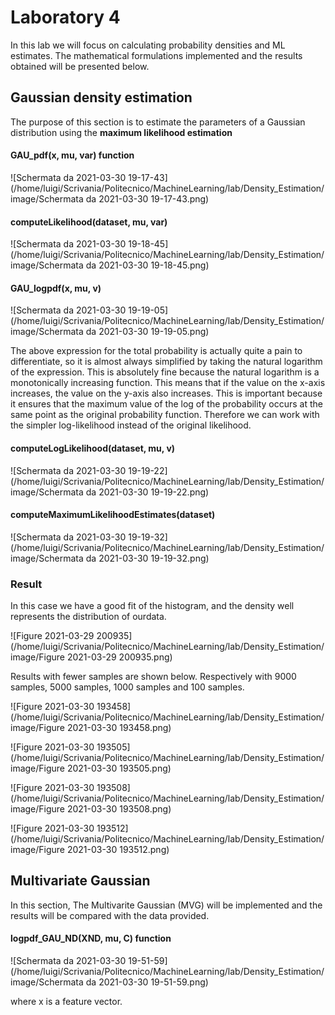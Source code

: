 # Laboratory 4

In this lab we will focus on calculating probability densities and ML estimates. The mathematical formulations implemented and the results obtained will be presented below.



## Gaussian density estimation

The purpose of this section is to estimate the parameters of a Gaussian distribution using the **maximum likelihood estimation**

#### GAU_pdf(x, mu, var) function 



![Schermata da 2021-03-30 19-17-43](/home/luigi/Scrivania/Politecnico/MachineLearning/lab/Density_Estimation/image/Schermata da 2021-03-30 19-17-43.png)

#### computeLikelihood(dataset, mu, var)



![Schermata da 2021-03-30 19-18-45](/home/luigi/Scrivania/Politecnico/MachineLearning/lab/Density_Estimation/image/Schermata da 2021-03-30 19-18-45.png)

#### GAU_logpdf(x, mu, v)

![Schermata da 2021-03-30 19-19-05](/home/luigi/Scrivania/Politecnico/MachineLearning/lab/Density_Estimation/image/Schermata da 2021-03-30 19-19-05.png)

The above expression for the total probability is actually quite a pain to differentiate, so it is almost always simplified by taking the natural logarithm of the expression. This is absolutely fine because the natural logarithm is a monotonically increasing function. This means that if the value on the x-axis increases, the value on the y-axis also increases. This is important because it ensures that the maximum value of the log of the probability occurs at the same point as the original probability function. Therefore we can work with the simpler log-likelihood instead of the original likelihood.

#### computeLogLikelihood(dataset, mu, v)

![Schermata da 2021-03-30 19-19-22](/home/luigi/Scrivania/Politecnico/MachineLearning/lab/Density_Estimation/image/Schermata da 2021-03-30 19-19-22.png)

#### computeMaximumLikelihoodEstimates(dataset)

![Schermata da 2021-03-30 19-19-32](/home/luigi/Scrivania/Politecnico/MachineLearning/lab/Density_Estimation/image/Schermata da 2021-03-30 19-19-32.png)



### Result

In this case we have a good fit of the histogram, and the density well represents the distribution of ourdata. 



![Figure 2021-03-29 200935](/home/luigi/Scrivania/Politecnico/MachineLearning/lab/Density_Estimation/image/Figure 2021-03-29 200935.png)



Results with fewer samples are shown below. Respectively with 9000 samples, 5000 samples, 1000 samples and 100 samples.



![Figure 2021-03-30 193458](/home/luigi/Scrivania/Politecnico/MachineLearning/lab/Density_Estimation/image/Figure 2021-03-30 193458.png)



![Figure 2021-03-30 193505](/home/luigi/Scrivania/Politecnico/MachineLearning/lab/Density_Estimation/image/Figure 2021-03-30 193505.png)

![Figure 2021-03-30 193508](/home/luigi/Scrivania/Politecnico/MachineLearning/lab/Density_Estimation/image/Figure 2021-03-30 193508.png)

![Figure 2021-03-30 193512](/home/luigi/Scrivania/Politecnico/MachineLearning/lab/Density_Estimation/image/Figure 2021-03-30 193512.png)



## Multivariate Gaussian

In this section, The Multivarite Gaussian (MVG) will be implemented and the results will be compared with the data provided.

#### logpdf_GAU_ND(XND, mu, C) function

![Schermata da 2021-03-30 19-51-59](/home/luigi/Scrivania/Politecnico/MachineLearning/lab/Density_Estimation/image/Schermata da 2021-03-30 19-51-59.png)

where x is a feature vector.